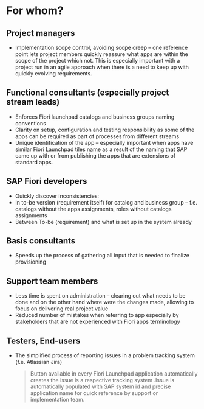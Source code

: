 # For whom?

## Project managers

- Implementation scope control, avoiding scope creep – one reference point lets project members quickly reassure what apps are within the scope of the project which not. This is especially important with a project run in an agile approach when there is a need to keep up with quickly evolving requirements.

## Functional consultants (especially project stream leads)

- Enforces Fiori launchpad catalogs and business groups naming conventions
- Clarity on setup, configuration and testing responsibility as some of the apps can be required as part of processes from different streams
- Unique identification of the app – especially important when apps have similar Fiori Launchpad tiles name as a result of the naming that SAP came up with or from publishing the apps that are extensions of standard apps.

## SAP Fiori developers

- Quickly discover inconsistencies:
- In to-be version (requirement itself) for catalog and business group – f.e. catalogs without the apps assignments, roles without catalogs assignments
- Between To-be (requirement) and what is set up in the system already

## Basis consultants

- Speeds up the process of gathering all input that is needed to finalize provisioning

## Support team members

- Less time is spent on administration – clearing out what needs to be done and on the other hand where were the changes made, allowing to focus on delivering real project value
- Reduced number of mistakes when referring to app especially by stakeholders that are not experienced with Fiori apps terminology

## Testers, End-users

- The simplified process of reporting issues in a problem tracking system (f.e. Atlassian Jira)
  >Button available in every Fiori Launchpad application automatically creates the issue is a respective tracking system .Issue is automatically populated with SAP system id and precise application name for quick reference by support or implementation team.
